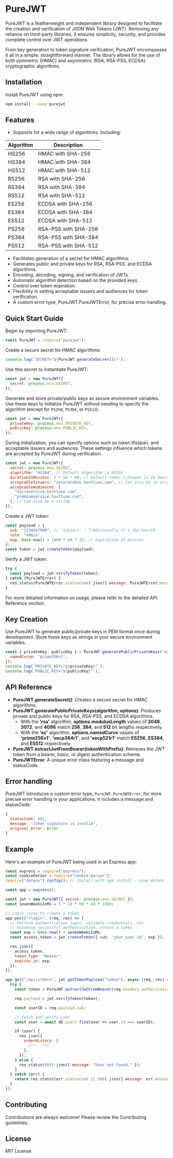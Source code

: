 # PureJWT

PureJWT is a featherweight and independent library designed to facilitate the creation and verification of JSON Web Tokens (JWT). Removing any reliance on third-party libraries, it ensures simplicity, security, and provides complete control over JWT operations.

From key generation to token signature verification, PureJWT encompasses it all in a simple, straightforward manner. The library allows for the use of both symmetric (HMAC) and asymmetric (RSA, RSA-PSS, ECDSA) cryptographic algorithms.

## Installation

Install PureJWT using npm:

```bash
npm install --save purejwt
```

## Features

- Supports for a wide range of algorithms. Including:

| Algorithm | Description          |
| --------- | -------------------- |
| HS256     | HMAC with SHA-256    |
| HS384     | HMAC with SHA-384    |
| HS512     | HMAC with SHA-512    |
| RS256     | RSA with SHA-256     |
| RS384     | RSA with SHA-384     |
| RS512     | RSA with SHA-512     |
| ES256     | ECDSA with SHA-256   |
| ES384     | ECDSA with SHA-384   |
| ES512     | ECDSA with SHA-512   |
| PS256     | RSA-PSS with SHA-256 |
| PS384     | RSA-PSS with SHA-384 |
| PS512     | RSA-PSS with SHA-512 |

- Facilitates generation of a secret for HMAC algorithms.
- Generates public and private keys for RSA, RSA-PSS, and ECDSA algorithms.
- Encoding, decoding, signing, and verification of JWTs.
- Automatic algorithm detection based on the provided keys.
- Control over token expiration.
- Flexibility in setting acceptable issuers and audiences for token verification.
- A custom error type, PureJWT.PureJWTError, for precise error handling.

## Quick Start Guide

Begin by importing PureJWT:

```javascript
const PureJWT = require("purejwt");
```

Create a secure secret for HMAC algorithms:

```javascript
console.log(`SECRET="${PureJWT.generateSecret()}"`);
```

Use this secret to instantiate PureJWT:

```javascript
const jwt = new PureJWT({
  secret: process.env.SECRET,
});
```

Generate and store private/public keys as secure environment variables. Use these keys to initialize PureJWT without needing to specify the algorithm (except for `PS256`, `PS384`, or `PS512`).

```javascript
const jwt = new PureJWT({
  privateKey: process.env.PRIVATE_KEY,
  publicKey: process.env.PUBLIC_KEY,
});
```

During initialization, you can specify options such as token lifespan, and acceptable issuers and audiences. These settings influence which tokens are accepted by PureJWT during verification.

```javascript
const jwt = new PureJWT({
  secret: process.env.SECRET,
  algorithm: "HS384", // Default algorithm is HS256.
  durationInMinutes: 7 * 24 * 60, // Default token lifespan is 24 hours
  acceptableIssuers: "securetoken.hostluxe.com", // Can also be an array of strings
  acceptableAudiences: [
    "microservice.hostluxe.com",
    "premiumservice.hostluxe.com",
  ], // Can also be a string
});
```

Create a JWT token:

```javascript
const payload = {
  sub: "1234567890", // 'Subject' - Traditionally it's the UserID
  role: "admin",
  exp: Date.now() + 1000 * 60 * 15, // Expiration 15 minutes
};
const token = jwt.createToken(payload);
```

Verify a JWT token:

```javascript
try {
  const payload = jwt.verifyToken(token);
} catch (PureJWTError) {
  res.status(PureJWTError.statusCode).json({ message: PureJWTError.message });
}
```

For more detailed information on usage, please refer to the detailed API Reference section.

## Key Creation

Use PureJWT to generate public/private keys in PEM format once during development. Store these keys as strings in your secure environment variables.

```javascript
const { privateKey, publicKey } = PureJWT.generatePublicPrivateKeys("ec", {
  namedCurve: "prime256v1",
});
console.log(`PRIVATE_KEY="${privateKey}"`);
console.log(`PUBLIC_KEY="${publicKey}"`);
```

## API Reference

- **PureJWT.generateSecret()**: Creates a secure secret for HMAC algorithms.
- **PureJWT.generatePublicPrivateKeys(algorithm, options)**: Produces private and public keys for RSA, RSA-PSS, and ECDSA algorithms.
  - With the **'rsa'** algorithm, **options.modulusLength** values of **2048**, **3072**, and **4096** match **256**, **384**, and **512** bit lengths respectively.
  - With the **'ec'** algorithm, **options.namedCurve** values of **'prime256v1'**, **'secp384r1'**, and **'secp521r1'** match **ES256**, **ES384**, and **ES512** respectively.
- **PureJWT.extractJwtFromBearer(tokenWithPrefix)**: Retrieves the JWT token from a bearer, basic, or digest authentication scheme.
- **PureJWTError**: A unique error class featuring a message and statusCode.

## Error handling

PureJWT introduces a custom error type, `PureJWT.PureJWTError`, for more precise error handling in your applications. It includes a message and statusCode:

```javascript
{
  statusCode: 401,
  message: 'Token signature is invalid',
  original_error: Error
}
```

## Example

Here's an example of PureJWT being used in an Express app:

```javascript
const express = require("express");
const cookieParser = require("cookie-parser");
require("dotenv").config(); // Install with npm install --save dotenv

const app = express();

const jwt = new PureJWT({ secret: process.env.SECRET });
const sevenWeeksInMs = 7 * 24 * 60 * 60 * 1000;

// Login route to create a token
app.post("/login", (req, res) => {
  // Perform authentication logic, validate credentials, etc.
  // Assuming successful authentication, create a token
  const exp = Date.now() + sevenWeeksInMs;
  const access_token = jwt.createToken({ sub: "your_user_id", exp });

  res.json({
    access_token,
    token_type: "Bearer",
    expires_in: exp,
  });
});

app.get("/api/orders", jwt.getTokenPayload("token"), async (req, res) => {
  try {
    const token = PureJWT.extractJwtFromBearer(req.headers.authorization);

    req.payload = jwt.verifyToken(token);

    const userID = req.payload.sub;

    // Fetch and verify user
    const user = await db.users.find(user => user.id === userID);

    if (user) {
      res.json({
        orderHistory: [
          /**...**/
        ],
      });
    } else {
      res.status(404).json({ message: "User not found." });
    }
  } catch (err) {
    return res.status(err.statusCode || 500).json({ message: err.message });
  }
});
```

## Contributing

Contributions are always welcome! Please review the Contributing guidelines.

## License

MIT License

